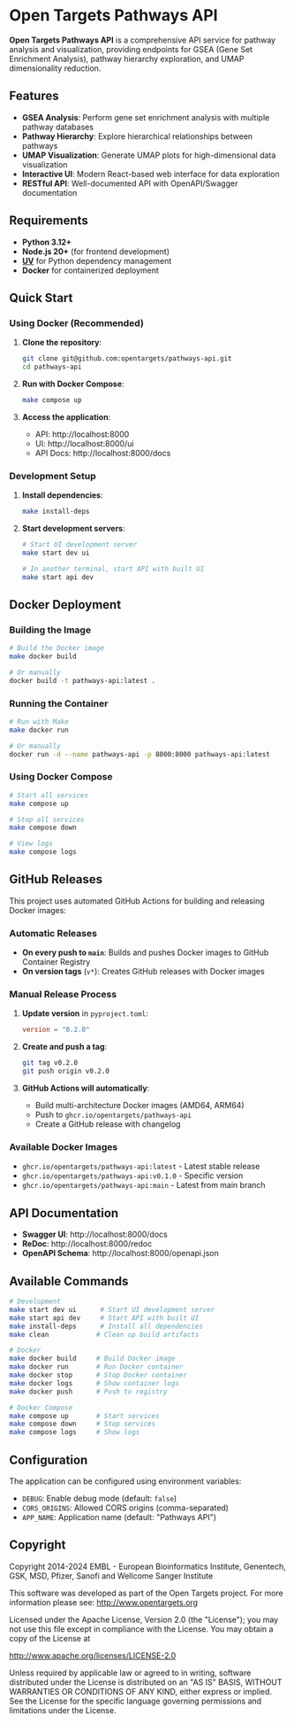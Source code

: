 # Open Targets Pathways API

**Open Targets Pathways API** is a comprehensive API service for pathway analysis and visualization, providing endpoints for GSEA (Gene Set Enrichment Analysis), pathway hierarchy exploration, and UMAP dimensionality reduction.

## Features

- **GSEA Analysis**: Perform gene set enrichment analysis with multiple pathway databases
- **Pathway Hierarchy**: Explore hierarchical relationships between pathways
- **UMAP Visualization**: Generate UMAP plots for high-dimensional data visualization
- **Interactive UI**: Modern React-based web interface for data exploration
- **RESTful API**: Well-documented API with OpenAPI/Swagger documentation

## Requirements

- **Python 3.12+**
- **Node.js 20+** (for frontend development)
- [**UV**](https://docs.astral.sh/uv/) for Python dependency management
- **Docker** for containerized deployment

## Quick Start

### Using Docker (Recommended)

1. **Clone the repository**:
   ```bash
   git clone git@github.com:opentargets/pathways-api.git
   cd pathways-api
   ```

2. **Run with Docker Compose**:
   ```bash
   make compose up
   ```

3. **Access the application**:
   - API: http://localhost:8000
   - UI: http://localhost:8000/ui
   - API Docs: http://localhost:8000/docs

### Development Setup

1. **Install dependencies**:
   ```bash
   make install-deps
   ```

2. **Start development servers**:
   ```bash
   # Start UI development server
   make start dev ui
   
   # In another terminal, start API with built UI
   make start api dev
   ```

## Docker Deployment

### Building the Image

```bash
# Build the Docker image
make docker build

# Or manually
docker build -t pathways-api:latest .
```

### Running the Container

```bash
# Run with Make
make docker run

# Or manually
docker run -d --name pathways-api -p 8000:8000 pathways-api:latest
```

### Using Docker Compose

```bash
# Start all services
make compose up

# Stop all services
make compose down

# View logs
make compose logs
```

## GitHub Releases

This project uses automated GitHub Actions for building and releasing Docker images:

### Automatic Releases

- **On every push to `main`**: Builds and pushes Docker images to GitHub Container Registry
- **On version tags** (`v*`): Creates GitHub releases with Docker images

### Manual Release Process

1. **Update version** in `pyproject.toml`:
   ```toml
   version = "0.2.0"
   ```

2. **Create and push a tag**:
   ```bash
   git tag v0.2.0
   git push origin v0.2.0
   ```

3. **GitHub Actions will automatically**:
   - Build multi-architecture Docker images (AMD64, ARM64)
   - Push to `ghcr.io/opentargets/pathways-api`
   - Create a GitHub release with changelog

### Available Docker Images

- `ghcr.io/opentargets/pathways-api:latest` - Latest stable release
- `ghcr.io/opentargets/pathways-api:v0.1.0` - Specific version
- `ghcr.io/opentargets/pathways-api:main` - Latest from main branch

## API Documentation

- **Swagger UI**: http://localhost:8000/docs
- **ReDoc**: http://localhost:8000/redoc
- **OpenAPI Schema**: http://localhost:8000/openapi.json

## Available Commands

```bash
# Development
make start dev ui      # Start UI development server
make start api dev     # Start API with built UI
make install-deps      # Install all dependencies
make clean            # Clean up build artifacts

# Docker
make docker build     # Build Docker image
make docker run       # Run Docker container
make docker stop      # Stop Docker container
make docker logs      # Show container logs
make docker push      # Push to registry

# Docker Compose
make compose up       # Start services
make compose down     # Stop services
make compose logs     # Show logs
```

## Configuration

The application can be configured using environment variables:

- `DEBUG`: Enable debug mode (default: `false`)
- `CORS_ORIGINS`: Allowed CORS origins (comma-separated)
- `APP_NAME`: Application name (default: "Pathways API")

## Copyright

Copyright 2014-2024 EMBL - European Bioinformatics Institute, Genentech, GSK, MSD, Pfizer, Sanofi and Wellcome Sanger Institute

This software was developed as part of the Open Targets project. For more information please see: http://www.opentargets.org

Licensed under the Apache License, Version 2.0 (the "License");
you may not use this file except in compliance with the License.
You may obtain a copy of the License at

http://www.apache.org/licenses/LICENSE-2.0

Unless required by applicable law or agreed to in writing, software
distributed under the License is distributed on an "AS IS" BASIS,
WITHOUT WARRANTIES OR CONDITIONS OF ANY KIND, either express or implied.
See the License for the specific language governing permissions and
limitations under the License.

